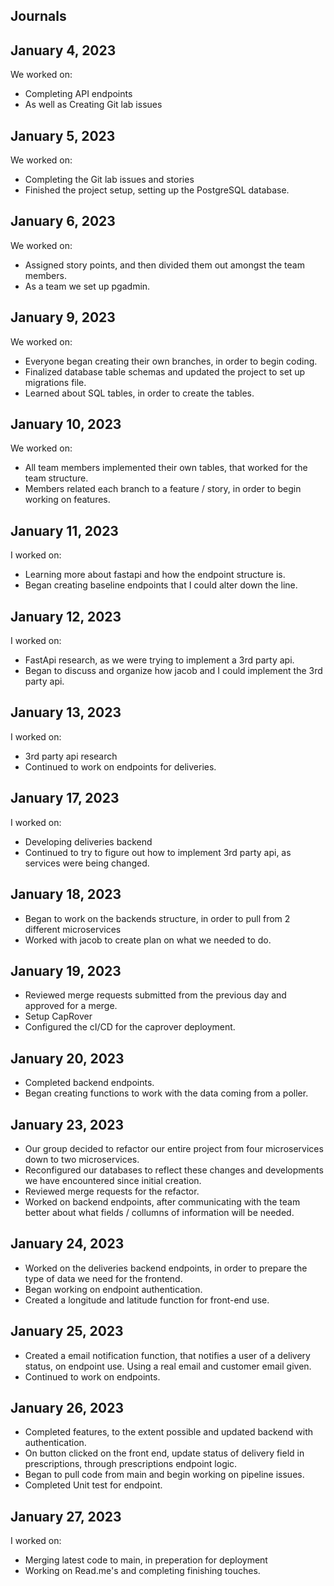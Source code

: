 ## Journals
## January 4, 2023

We worked on:

* Completing API endpoints
* As well as Creating Git lab issues

## January 5, 2023

We worked on:

* Completing the Git lab issues and stories
* Finished the project setup, setting up the PostgreSQL database.

## January 6, 2023

We worked on:

* Assigned story points, and then divided them out amongst the team members.
* As a team we set up pgadmin.

## January 9, 2023

We worked on:

* Everyone began creating their own branches, in order to begin coding.
* Finalized database table schemas and updated the project to set up migrations file.
* Learned about SQL tables, in order to create the tables.

## January 10, 2023

We worked on:

* All team members implemented their own tables, that worked for the team structure.
* Members related each branch to a feature / story, in order to begin working on features.

## January 11, 2023

I worked on:

* Learning more about fastapi and how the endpoint structure is.
* Began creating baseline endpoints that I could alter down the line.

## January 12, 2023

I worked on:

* FastApi research, as we were trying to implement a 3rd party api.
* Began to discuss and organize how jacob and I could implement the 3rd party api.

## January 13, 2023

I worked on:

* 3rd party api research
* Continued to work on endpoints for deliveries.

## January 17, 2023

I worked on:

* Developing deliveries backend
* Continued to try to figure out how to implement 3rd party api, as services were being changed.

## January 18, 2023

* Began to work on the backends structure, in order to pull from 2 different microservices
* Worked with jacob to create plan on what we needed to do.

## January 19, 2023

* Reviewed merge requests submitted from the previous day and approved for a merge.
* Setup CapRover
* Configured the cI/CD for the caprover deployment.

## January 20, 2023

* Completed backend endpoints.
* Began creating functions to work with the data coming from a poller.

## January 23, 2023

* Our group decided to refactor our entire project from four microservices down to two microservices.
* Reconfigured our databases to reflect these changes and developments we have encountered since initial creation.
* Reviewed merge requests for the refactor.
* Worked on backend endpoints, after communicating with the team better about what fields / collumns of information will be needed.

## January 24, 2023

* Worked on the deliveries backend endpoints, in order to prepare the type of data we need for the frontend.
* Began working on endpoint authentication.
* Created a longitude and latitude function for front-end use.

## January 25, 2023


* Created a email notification function, that notifies a user of a delivery status, on endpoint use. Using a real email and customer email given.
* Continued to work on endpoints.

## January 26, 2023

* Completed features, to the extent possible and updated backend with authentication.
* On button clicked on the front end, update status of delivery field in prescriptions, through prescriptions endpoint logic. 
* Began to pull code from main and begin working on pipeline issues.
* Completed Unit test for endpoint.
## January 27, 2023

I worked on:
* Merging latest code to main, in preperation for deployment
* Working on Read.me's and completing finishing touches.
